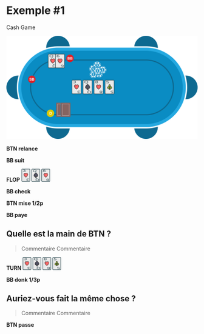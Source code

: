 # Exemple #1

Cash Game

![](../img/pkr/2018-07-30-donk-turn.svg)

**BTN relance**

**BB suit**

**FLOP**
<img src="../img/pkr/2018-07-30-donk-turn-flop.png" width="15%" height="15%" />

**BB check**

**BTN mise 1/2p**

**BB paye**

## Quelle est la main de BTN ?
> Commentaire
> Commentaire

**TURN**
<img src="../img/pkr/2018-07-30-donk-turn-turn.png" width="20%" height="20%" />

**BB donk 1/3p**

## Auriez-vous fait la même chose ?
> Commentaire
> Commentaire

**BTN passe**
<!--stackedit_data:
eyJoaXN0b3J5IjpbMTE5OTIwMTI3Nyw2ODE0OTQ0NjEsLTMzOT
YxMDg2NSwtODIwNjQ2MTU5LDU1NjQ4MTE3NV19
-->
